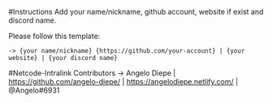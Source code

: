 #Instructions
Add your name/nickname, github account, website if exist and discord name.

Please follow this template:

	-> {your name/nickname} {https://github.com/your-account} | {your website} | {your discord name}



#Netcode-Intralink Contributors
	-> Angelo Diepe | https://github.com/angelo-diepe/ | https://angelodiepe.netlify.com/ | @Angelo#6931


